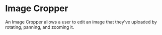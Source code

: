 # Image Cropper

An Image Cropper allows a user to edit an image that they’ve uploaded by rotating, panning, and zooming it.
